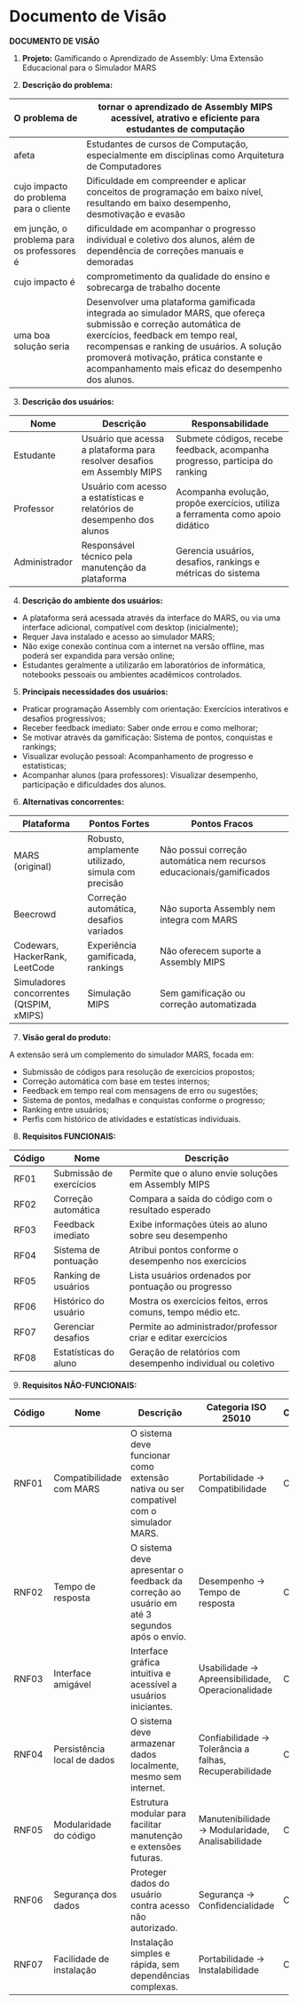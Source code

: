 # Documento de Visão

**DOCUMENTO DE VISÃO**

1. **Projeto:**
Gamificando o Aprendizado de Assembly: Uma Extensão Educacional para o Simulador MARS

2. **Descrição do problema:**

| O problema de | tornar o aprendizado de Assembly MIPS acessível, atrativo e eficiente para estudantes de computação |
| --- | --- |
| afeta | Estudantes de cursos de Computação, especialmente em disciplinas como Arquitetura de Computadores |
| cujo impacto do problema para o cliente | Dificuldade em compreender e aplicar conceitos de programação em baixo nível, resultando em baixo desempenho, desmotivação e evasão |
| em junção, o problema para os professores é | dificuldade em acompanhar o progresso individual e coletivo dos alunos, além de dependência de correções manuais e demoradas |
| cujo impacto é | comprometimento da qualidade do ensino e sobrecarga de trabalho docente |
| uma boa solução seria | Desenvolver uma plataforma gamificada integrada ao simulador MARS, que ofereça submissão e correção automática de exercícios, feedback em tempo real, recompensas e ranking de usuários. A solução promoverá motivação, prática constante e acompanhamento mais eficaz do desempenho dos alunos. |

3. **Descrição dos usuários:**

| Nome       | Descrição                                                                   | Responsabilidade                                                                 |
|------------|-----------------------------------------------------------------------------|----------------------------------------------------------------------------------|
| Estudante  | Usuário que acessa a plataforma para resolver desafios em Assembly MIPS     | Submete códigos, recebe feedback, acompanha progresso, participa do ranking     |
| Professor  | Usuário com acesso a estatísticas e relatórios de desempenho dos alunos     | Acompanha evolução, propõe exercícios, utiliza a ferramenta como apoio didático |
| Administrador | Responsável técnico pela manutenção da plataforma                       | Gerencia usuários, desafios, rankings e métricas do sistema                     |

4. **Descrição do ambiente dos usuários:**

- A plataforma será acessada através da interface do MARS, ou via uma interface adicional, compatível com desktop (inicialmente);
- Requer Java instalado e acesso ao simulador MARS;
- Não exige conexão contínua com a internet na versão offline, mas poderá ser expandida para versão online;
- Estudantes geralmente a utilizarão em laboratórios de informática, notebooks pessoais ou ambientes acadêmicos controlados.

5. **Principais necessidades dos usuários:**

- Praticar programação Assembly com orientação: Exercícios interativos e desafios progressivos;
- Receber feedback imediato: Saber onde errou e como melhorar;
- Se motivar através da gamificação: Sistema de pontos, conquistas e rankings;
- Visualizar evolução pessoal: Acompanhamento de progresso e estatísticas;
- Acompanhar alunos (para professores): Visualizar desempenho, participação e dificuldades dos alunos.

6. **Alternativas concorrentes:**

| Plataforma               | Pontos Fortes                                          | Pontos Fracos                                                   |
|--------------------------|--------------------------------------------------------|------------------------------------------------------------------|
| MARS (original)          | Robusto, amplamente utilizado, simula com precisão     | Não possui correção automática nem recursos educacionais/gamificados |
| Beecrowd                 | Correção automática, desafios variados                 | Não suporta Assembly nem integra com MARS                        |
| Codewars, HackerRank, LeetCode | Experiência gamificada, rankings                | Não oferecem suporte a Assembly MIPS                             |
| Simuladores concorrentes (QtSPIM, xMIPS) | Simulação MIPS                    | Sem gamificação ou correção automatizada                         |

7. **Visão geral do produto:**

A extensão será um complemento do simulador MARS, focada em:

- Submissão de códigos para resolução de exercícios propostos;
- Correção automática com base em testes internos;
- Feedback em tempo real com mensagens de erro ou sugestões;
- Sistema de pontos, medalhas e conquistas conforme o progresso;
- Ranking entre usuários;
- Perfis com histórico de atividades e estatísticas individuais.

8. **Requisitos FUNCIONAIS:**

| Código | Nome                | Descrição                                                                 |
|--------|---------------------|---------------------------------------------------------------------------|
| RF01   | Submissão de exercícios | Permite que o aluno envie soluções em Assembly MIPS                     |
| RF02   | Correção automática     | Compara a saída do código com o resultado esperado                      |
| RF03   | Feedback imediato       | Exibe informações úteis ao aluno sobre seu desempenho                   |
| RF04   | Sistema de pontuação    | Atribui pontos conforme o desempenho nos exercícios                     |
| RF05   | Ranking de usuários     | Lista usuários ordenados por pontuação ou progresso                     |
| RF06   | Histórico do usuário    | Mostra os exercícios feitos, erros comuns, tempo médio etc.             |
| RF07   | Gerenciar desafios      | Permite ao administrador/professor criar e editar exercícios            |
| RF08   | Estatísticas do aluno   | Geração de relatórios com desempenho individual ou coletivo             |

9. **Requisitos NÃO-FUNCIONAIS:**

| Código  | Nome                      | Descrição                                                                 | Categoria ISO 25010                       | Classificação | Métrica                                                                 |
|---------|---------------------------|---------------------------------------------------------------------------|------------------------------------------|----------------|-------------------------------------------------------------------------|
| RNF01   | Compatibilidade com MARS  | O sistema deve funcionar como extensão nativa ou ser compatível com o simulador MARS. | Portabilidade → Compatibilidade           | Obrigatório    | Executar o sistema no MARS sem erro em 100% dos testes.                |
| RNF02   | Tempo de resposta         | O sistema deve apresentar o feedback da correção ao usuário em até 3 segundos após o envio. | Desempenho → Tempo de resposta             | Obrigatório    | Medir tempo entre envio da resposta e exibição do feedback. **Meta**: ≤ 3s para 98% dos casos. |
| RNF03   | Interface amigável        | Interface gráfica intuitiva e acessível a usuários iniciantes.           | Usabilidade → Apreensibilidade, Operacionalidade | Obrigatório    | Testes com iniciantes. **Meta**: 80% dos usuários usam sem ajuda externa. |
| RNF04   | Persistência local de dados | O sistema deve armazenar dados localmente, mesmo sem internet.            | Confiabilidade → Tolerância a falhas, Recuperabilidade | Opcional       | Simular desconexão e reinício. **Meta**: dados preservados em 100% dos testes. |
| RNF05   | Modularidade do código    | Estrutura modular para facilitar manutenção e extensões futuras.         | Manutenibilidade → Modularidade, Analisabilidade | Obrigatório    | Análise de acoplamento/coesão. Ferramentas como SonarQube.             |
| RNF06   | Segurança dos dados       | Proteger dados do usuário contra acesso não autorizado.                  | Segurança → Confidencialidade              | Obrigatório    | Verificar criptografia e controle de acesso.                           |
| RNF07   | Facilidade de instalação  | Instalação simples e rápida, sem dependências complexas.                | Portabilidade → Instalabilidade            | Obrigatório    | Tempo de instalação ≤ 5 min em ambiente limpo.                         |